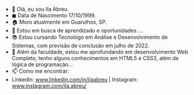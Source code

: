 - 👋 Olá, eu sou Ila Abreu.
- ◼  Data de Nascimento 17/10/1999.
- 🏠 Moro atualmente em Guarulhos, SP.
- 👀 Estou em busca de aprendizado e oportunidades ...
- 📚 Estou cursando Tecnológo em Análise e Desenvolvimento de Sistemas, com previsão de conclusão em julho de 2022.
- 🌱 Além da faculdade, estou me aprofundando em desenvolvimento Web Completo, tenho alguns conhecimentos em HTML5 e CSS3, além de lógica de programação...
- 📫 Como me encontrar: 
- LinkedIn: www.linkedin.com/in/ilaabreu | Instagram: www.instagram.com/ila.abreu/ 
<!---
ilaabreu/ilaabreu is a ✨ special ✨ repository because its `README.md` (this file) appears on your GitHub profile.
You can click the Preview link to take a look at your changes.
--->
